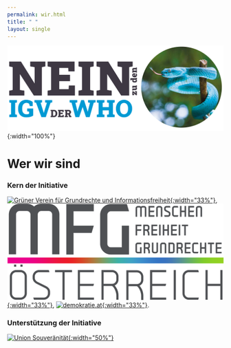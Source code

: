 ```yaml
---
permalink: wir.html
title: " "
layout: single
---
```


![Nein zu den IGV der WHO](/assets/images/NEIN-zu-IGV-quer.png){:width="100%"}

# Wer wir sind

### Kern der Initiative

[![Grüner Verein für Grundrechte und Informationsfreiheit](/assets/images/2023-05-18-GGI-logo.svg){:width="33%"}](https://ggi-initiative.at/),
[![MFG Österreich – Menschen Freiheit Grundrechte](/assets/images/MFG_logo.svg){:width="33%"}](https://www.mfg-oe.at/),
[![demokratie.at](/assets/images/2023-04-08-Demokratie.svg){:width="33%"}](https://demokratie.at/).

### Unterstützung der Initiative

[![Union Souveränität](/assets/images/2023-05-18-Souveraenitaet.svg){:width="50%"}](https://souveraenitaet.org)

